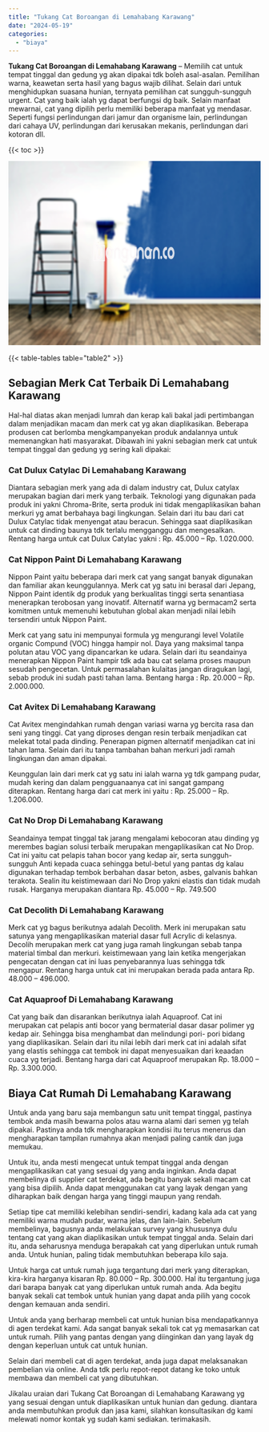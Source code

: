 ```yaml
---
title: "Tukang Cat Boroangan di Lemahabang Karawang"
date: "2024-05-19"
categories: 
  - "biaya"
---
```


**Tukang Cat Boroangan di Lemahabang Karawang** – Memilih cat untuk tempat tinggal dan gedung yg akan dipakai tdk boleh asal-asalan. Pemilihan warna, keawetan serta hasil yang bagus wajib dilihat. Selain dari untuk menghidupkan suasana hunian, ternyata pemilihan cat sungguh-sungguh urgent. Cat yang baik ialah yg dapat berfungsi dg baik. Selain manfaat mewarnai, cat yang dipilih perlu memiliki beberapa manfaat yg mendasar. Seperti fungsi perlindungan dari jamur dan organisme lain, perlindungan dari cahaya UV, perlindungan dari kerusakan mekanis, perlindungan dari kotoran dll.

{{< toc >}}

![Tukang Cat Boroangan di Lemahabang Karawang](/images/jasa-cat-murah11.png)

{{< table-tables table="table2" >}}

## Sebagian Merk Cat Terbaik Di Lemahabang Karawang

Hal-hal diatas akan menjadi lumrah dan kerap kali bakal jadi pertimbangan dalam menjadikan macam dan merk cat yg akan diaplikasikan. Beberapa produsen cat berlomba mengkampanyekan produk andalannya untuk memenangkan hati masyarakat. Dibawah ini yakni sebagian merk cat untuk tempat tinggal dan gedung yg sering kali dipakai:

### Cat Dulux Catylac Di Lemahabang Karawang

Diantara sebagian merk yang ada di dalam industry cat, Dulux catylax merupakan bagian dari merk yang terbaik. Teknologi yang digunakan pada produk ini yakni Chroma-Brite, serta produk ini tidak mengaplikasikan bahan merkuri yg amat berbahaya bagi lingkungan. Selain dari itu bau dari cat Dulux Catylac tidak menyengat atau beracun. Sehingga saat diaplikasikan untuk cat dinding baunya tdk terlalu mengganggu dan mengesalkan. Rentang harga untuk cat Dulux Catylac yakni : Rp. 45.000 – Rp. 1.020.000.

### Cat Nippon Paint Di Lemahabang Karawang

Nippon Paint yaitu beberapa dari merk cat yang sangat banyak digunakan dan familiar akan keunggulannya. Merk cat yg satu ini berasal dari Jepang, Nippon Paint identik dg produk yang berkualitas tinggi serta senantiasa menerapkan terobosan yang inovatif. Alternatif warna yg bermacam2 serta komitmen untuk memenuhi kebutuhan global akan menjadi nilai lebih tersendiri untuk Nippon Paint.

Merk cat yang satu ini mempunyai formula yg mengurangi level Volatile organic Compund (VOC) hingga hampir nol. Daya yang maksimal tanpa polutan atau VOC yang dipancarkan ke udara. Selain dari itu seandainya menerapkan Nippon Paint hampir tdk ada bau cat selama proses maupun sesudah pengecetan. Untuk permasalahan kulaitas jangan diragukan lagi, sebab produk ini sudah pasti tahan lama. Bentang harga : Rp. 20.000 – Rp. 2.000.000.

### Cat Avitex Di Lemahabang Karawang

Cat Avitex mengindahkan rumah dengan variasi warna yg bercita rasa dan seni yang tinggi. Cat yang diproses dengan resin terbaik menjadikan cat melekat total pada dinding. Penerapan pigmen alternatif menjadikan cat ini tahan lama. Selain dari itu tanpa tambahan bahan merkuri jadi ramah lingkungan dan aman dipakai.

Keunggulan lain dari merk cat yg satu ini ialah warna yg tdk gampang pudar, mudah kering dan dalam pengguanaanya cat ini sangat gampang diterapkan. Rentang harga dari cat merk ini yaitu : Rp. 25.000 – Rp. 1.206.000.

### Cat No Drop Di Lemahabang Karawang

Seandainya tempat tinggal tak jarang mengalami kebocoran atau dinding yg merembes bagian solusi terbaik merupakan mengaplikasikan cat No Drop. Cat ini yaitu cat pelapis tahan bocor yang kedap air, serta sungguh-sungguh Anti kepada cuaca sehingga betul-betul yang pantas dg kalau digunakan terhadap tembok berbahan dasar beton, asbes, galvanis bahkan terakota. Sealin itu keistimewaan dari No Drop yakni elastis dan tidak mudah rusak. Harganya merupakan diantara Rp. 45.000 – Rp. 749.500

### Cat Decolith Di Lemahabang Karawang

Merk cat yg bagus berikutnya adalah Decolith. Merk ini merupakan satu satunya yang mengaplikasikan material dasar full Acrylic di kelasnya. Decolih merupakan merk cat yang juga ramah lingkungan sebab tanpa material timbal dan merkuri. keistimewaan yang lain ketika mengerjakan pengecatan dengan cat ini luas penyebarannya luas sehingga tdk mengapur. Rentang harga untuk cat ini merupakan berada pada antara Rp. 48.000 – 496.000.

### Cat Aquaproof Di Lemahabang Karawang

Cat yang baik dan disarankan berikutnya ialah Aquaproof. Cat ini merupakan cat pelapis anti bocor yang bermaterial dasar dasar polimer yg kedap air. Sehingga bisa menghambat dan melindungi pori- pori bidang yang diaplikasikan. Selain dari itu nilai lebih dari merk cat ini adalah sifat yang elastis sehingga cat tembok ini dapat menyesuaikan dari keaadan cuaca yg terjadi. Bentang harga dari cat Aquaproof merupakan Rp. 18.000 – Rp. 3.300.000.

## Biaya Cat Rumah Di Lemahabang Karawang

Untuk anda yang baru saja membangun satu unit tempat tinggal, pastinya tembok anda masih bewarna polos atau warna alami dari semen yg telah dipakai. Pastinya anda tdk mengharapkan kondisi itu terus menerus dan mengharapkan tampilan rumahnya akan menjadi paling cantik dan juga memukau.

Untuk itu, anda mesti mengecat untuk tempat tinggal anda dengan mengaplikasikan cat yang sesuai dg yang anda inginkan. Anda dapat membelinya di supplier cat terdekat, ada begitu banyak sekali macam cat yang bisa dipilih. Anda dapat menggunakan cat yang layak dengan yang diharapkan baik dengan harga yang tinggi maupun yang rendah.

Setiap tipe cat memiliki kelebihan sendiri-sendiri, kadang kala ada cat yang memiliki warna mudah pudar, warna jelas, dan lain-lain. Sebelum membelinya, bagusnya anda melakukan survey yang khususnya dulu tentang cat yang akan diaplikasikan untuk tempat tinggal anda. Selain dari itu, anda seharusnya menduga berapakah cat yang diperlukan untuk rumah anda. Untuk hunian, paling tidak membutuhkan beberapa kilo saja.

Untuk harga cat untuk rumah juga tergantung dari merk yang diterapkan, kira-kira harganya kisaran Rp. 80.000 – Rp. 300.000. Hal itu tergantung juga dari barapa banyak cat yang diperlukan untuk rumah anda. Ada begitu banyak sekali cat tembok untuk hunian yang dapat anda pilih yang cocok dengan kemauan anda sendiri.

Untuk anda yang berharap membeli cat untuk hunian bisa mendapatkannya di agen terdekat kami. Ada sangat banyak sekali tok cat yg memasarkan cat untuk rumah. Pilih yang pantas dengan yang diinginkan dan yang layak dg dengan keperluan untuk cat untuk hunian.

Selain dari membeli cat di agen terdekat, anda juga dapat melaksanakan pembelian via online. Anda tdk perlu repot-repot datang ke toko untuk membawa dan membeli cat yang dibutuhkan.

Jikalau uraian dari Tukang Cat Boroangan di Lemahabang Karawang yg yang sesuai dengan untuk diaplikasikan untuk hunian dan gedung. diantara anda membutuhkan produk dan jasa kami, silahkan konsultasikan dg kami melewati nomor kontak yg sudah kami sediakan. terimakasih.
